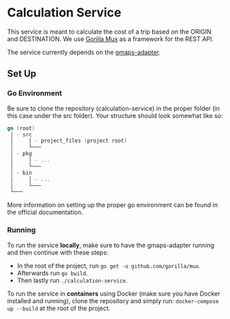 # Calculation Service
This service is meant to calculate the cost of a trip based on the ORIGIN and DESTINATION. We use [Gorilla Mux](https://github.com/gorilla/mux) as a framework for the REST API.

The service currently depends on the [gmaps-adapter](https://github.com/AITestingOrg/gmaps-adapter).

## Set Up

### Go Environment
Be sure to clone the repository (calculation-service) in the proper folder (in this case under the src folder). Your structure should look somewhat like so:
```go
go (root)
 │ - src
 │     │ - project_files (project root)
 │     └───
 │ - pkg
 │     │ - ...
 │     └───
 │ - bin
 │     │ - ...
 │     └───
 └───
```

More information on setting up the proper go environment can be found in the official documentation.

### Running 
To run the service **locally**, make sure to have the gmaps-adapter running and then continue with these steps:
  - In the root of the project, run `go get -u github.com/gorilla/mux`.
  - Afterwards run `go build`.
  - Then lastly run `./calculation-service`.

To run the service in **containers** using Docker (make sure you have Docker installed and running), clone the repository and simply run: `docker-compose up --build` at the root of the project.